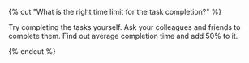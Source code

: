 {% cut "What is the right time limit for the task completion?" %}

Try completing the tasks yourself. Ask your colleagues and friends to complete them. Find out average completion time and add 50% to it.

{% endcut %}